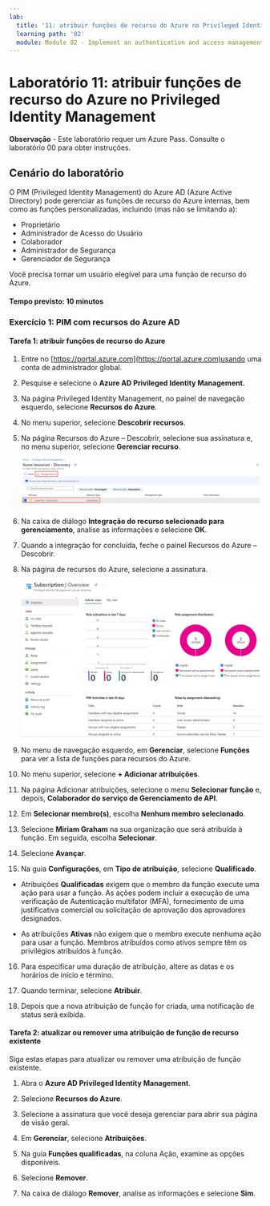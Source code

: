 ```yaml
---
lab:
  title: '11: atribuir funções de recurso do Azure no Privileged Identity Management'
  learning path: '02'
  module: Module 02 - Implement an authentication and access management solution
---
```


# Laboratório 11: atribuir funções de recurso do Azure no Privileged Identity Management

**Observação** - Este laboratório requer um Azure Pass. Consulte o laboratório 00 para obter instruções.

## Cenário do laboratório

O PIM (Privileged Identity Management) do Azure AD (Azure Active Directory) pode gerenciar as funções de recurso do Azure internas, bem como as funções personalizadas, incluindo (mas não se limitando a):

- Proprietário
- Administrador de Acesso do Usuário
- Colaborador
- Administrador de Segurança
- Gerenciador de Segurança

Você precisa tornar um usuário elegível para uma função de recurso do Azure.


#### Tempo previsto: 10 minutos

### Exercício 1: PIM com recursos do Azure AD

#### Tarefa 1: atribuir funções de recurso do Azure

1. Entre no [https://portal.azure.com](https://portal.azure.com)usando uma conta de administrador global.

2. Pesquise e selecione o **Azure AD Privileged Identity Management.**

3. Na página Privileged Identity Management, no painel de navegação esquerdo, selecione **Recursos do Azure**.

4. No menu superior, selecione **Descobrir recursos**.

5. Na página Recursos do Azure – Descobrir, selecione sua assinatura e, no menu superior, selecione **Gerenciar recurso**.

   ![Imagem da tela exibindo a página Descobrir recursos do Azure com a assinatura e o recurso de gerenciamento realçados](./media/lp4-mod3-pim-azure-resource-management.png)

6. Na caixa de diálogo **Integração do recurso selecionado para gerenciamento**, analise as informações e selecione **OK**.

7. Quando a integração for concluída, feche o painel Recursos do Azure – Descobrir.

8. Na página de recursos do Azure, selecione a assinatura.

   ![Imagem da tela exibindo o Recurso do Azure adicionado recentemente](./media/lp4-mod3-pim-az-resource-overview.png)

9. No menu de navegação esquerdo, em **Gerenciar**, selecione **Funções** para ver a lista de funções para recursos do Azure.

10. No menu superior, selecione **+ Adicionar atribuições**.

11. Na página Adicionar atribuições, selecione o menu **Selecionar função** e, depois, **Colaborador do serviço de Gerenciamento de API**.

12. Em **Selecionar membro(s)**, escolha **Nenhum membro selecionado**.

13. Selecione **Miriam Graham** na sua organização que será atribuída à função.  Em seguida, escolha **Selecionar**.

14. Selecione **Avançar**.

15. Na guia **Configurações**, em **Tipo de atribuição**, selecione **Qualificado**.

   - Atribuições **Qualificadas** exigem que o membro da função execute uma ação para usar a função. As ações podem incluir a execução de uma verificação de Autenticação multifator (MFA), fornecimento de uma justificativa comercial ou solicitação de aprovação dos aprovadores designados.

   - As atribuições **Ativas** não exigem que o membro execute nenhuma ação para usar a função. Membros atribuídos como ativos sempre têm os privilégios atribuídos à função.

16. Para especificar uma duração de atribuição, altere as datas e os horários de início e término.

17. Quando terminar, selecione **Atribuir**.

18. Depois que a nova atribuição de função for criada, uma notificação de status será exibida.

#### Tarefa 2: atualizar ou remover uma atribuição de função de recurso existente

Siga estas etapas para atualizar ou remover uma atribuição de função existente.

1. Abra o **Azure AD Privileged Identity Management**.

2. Selecione **Recursos do Azure**.

3. Selecione a assinatura que você deseja gerenciar para abrir sua página de visão geral.

4. Em **Gerenciar**, selecione **Atribuições**.

5. Na guia **Funções qualificadas**, na coluna Ação, examine as opções disponíveis.

6. Selecione **Remover**.

7. Na caixa de diálogo **Remover**, analise as informações e selecione **Sim**.
